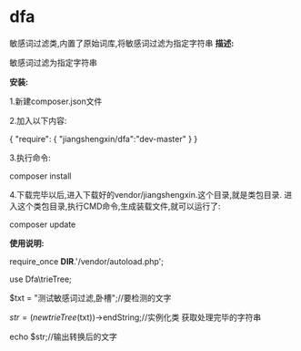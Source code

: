 # dfa
敏感词过滤类,内置了原始词库,将敏感词过滤为指定字符串
**描述:**

敏感词过滤为指定字符串


**安装:**

1.新建composer.json文件

2.加入以下内容:

{
    "require": {
        "jiangshengxin/dfa":"dev-master"
    }
}


3.执行命令:

composer install


4.下载完毕以后,进入下载好的vendor/jiangshengxin.这个目录,就是类包目录.
进入这个类包目录,执行CMD命令,生成装载文件,就可以运行了:

composer update

**使用说明:**

require_once __DIR__.'/vendor/autoload.php';

use Dfa\trieTree;

$txt = "测试敏感词过滤,卧槽";//要检测的文字


$str = (new trieTree($txt))->endString;//实例化类 获取处理完毕的字符串

echo $str;//输出转换后的文字





